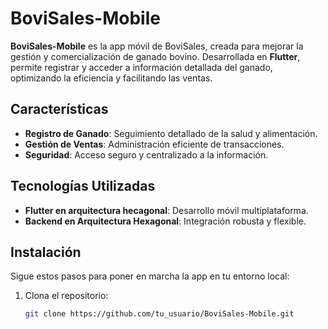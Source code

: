 # BoviSales-Mobile

**BoviSales-Mobile** es la app móvil de BoviSales, creada para mejorar la gestión y comercialización de ganado bovino. Desarrollada en **Flutter**, permite registrar y acceder a información detallada del ganado, optimizando la eficiencia y facilitando las ventas.

## Características

- **Registro de Ganado**: Seguimiento detallado de la salud y alimentación.
- **Gestión de Ventas**: Administración eficiente de transacciones.
- **Seguridad**: Acceso seguro y centralizado a la información.

## Tecnologías Utilizadas

- **Flutter en arquitectura hecagonal**: Desarrollo móvil multiplataforma.
- **Backend en Arquitectura Hexagonal**: Integración robusta y flexible.

## Instalación

Sigue estos pasos para poner en marcha la app en tu entorno local:

1. Clona el repositorio:
   ```bash
   git clone https://github.com/tu_usuario/BoviSales-Mobile.git
